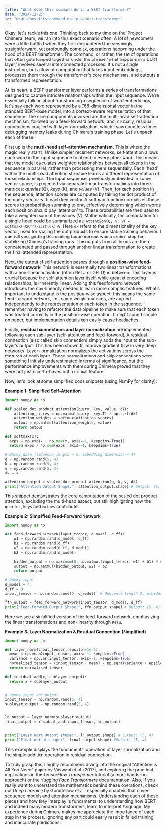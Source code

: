 ```yaml
---
title: "What does this command do in a BERT transformer?"
date: "2024-12-23"
id: "what-does-this-command-do-in-a-bert-transformer"
---
```


Okay, let's tackle this one. Thinking back to my time on the 'Project Chimera' team, we ran into this exact scenario often. A lot of newcomers were a little baffled when they first encountered the seemingly straightforward, yet profoundly complex, operations happening under the hood of a BERT transformer. The command, or rather, the set of operations that often gets lumped together under the phrase 'what happens in a BERT layer,' involves several interconnected processes. It's not a single instruction, but a flow of computation that takes input embeddings, processes them through the transformer's core mechanisms, and outputs a transformed representation.

At its heart, a BERT transformer layer performs a series of transformations designed to capture intricate relationships within the input sequence. We’re essentially talking about transforming a sequence of word embeddings, let's say each word represented by a 768-dimensional vector in the standard BERT-base model, into a context-aware representation of that sequence. The core components involved are the multi-head self-attention mechanism, followed by a feed-forward network, and, crucially, residual connections coupled with layer normalization, which I saw countless times debugging memory leaks during Chimera's training phase. Let's unpack each of these.

First up is the **multi-head self-attention mechanism.** This is where the magic really starts. Unlike simpler recurrent networks, self-attention allows each word in the input sequence to attend to every other word. This means that the model calculates weighted relationships between all tokens in the sequence in parallel, rather than processing them sequentially. Each 'head' within the multi-head attention structure learns a different representation of those relationships. The input sequence, previously embedded in some vector space, is projected via separate linear transformations into three matrices: *queries* (Q), *keys* (K), and *values* (V). Then, for each position in the sequence, attention scores are computed by taking the dot product of the query vector with each key vector. A softmax function normalizes these scores to probabilities summing to one, effectively determining which words each position should pay 'attention' to. These probabilities are then used to take a weighted sum of the values (V). Mathematically, the computation for a single head could be summarized as: `Attention(Q, K, V) = softmax((QK^T)/sqrt(dk))V`. Here `dk` refers to the dimensionality of the key vector, used for scaling the dot products to ensure stable training behavior. I can tell you, getting this scaling factor correct was a critical step for stabilizing Chimera’s training runs. The outputs from all heads are then concatenated and passed through another linear transformation to create the final attended representation.

Next, the output of self-attention passes through a **position-wise feed-forward network**. This network is essentially two linear transformations with a non-linear activation (often ReLU or GELU) in between. This layer is crucial because the self-attention layer itself, while great at encoding relationships, is inherently linear. Adding this feedforward network introduces the non-linearity needed to learn more complex features. What’s important to understand is the position-wise aspect: this means the same feed-forward network, i.e., same weight matrices, are applied independently to the representation of each token in the sequence. I remember having to refactor the data pipeline to make sure that each token was treated correctly in the position-wise operation. It might sound simple on paper, but implementation details can easily cause headaches.

Finally, **residual connections and layer normalization** are implemented following each sub-layer (self-attention and feed-forward). A residual connection (also called skip connection) simply adds the input to the sub-layer’s output. This has been shown to improve gradient flow in very deep networks. Layer normalization normalizes the activations across the features of each input. These normalizations and skip connections were something I initially underestimated in terms of significance, but the performance improvements with them during Chimera proved that they were not just nice-to-haves but a critical feature.

Now, let's look at some simplified code snippets (using NumPy for clarity):

**Example 1: Simplified Self-Attention**

```python
import numpy as np

def scaled_dot_product_attention(query, key, value, dk):
    attention_scores = np.matmul(query, key.T) / np.sqrt(dk)
    attention_weights = softmax(attention_scores)
    output = np.matmul(attention_weights, value)
    return output

def softmax(x):
  exps = np.exp(x - np.max(x, axis=-1, keepdims=True))
  return exps / np.sum(exps, axis=-1, keepdims=True)

# Dummy data (sequence length = 5, embedding dimension = 4)
q = np.random.rand(5, 4)
k = np.random.rand(5, 4)
v = np.random.rand(5, 4)
dk = 4

attention_output = scaled_dot_product_attention(q, k, v, dk)
print("Attention Output Shape:", attention_output.shape) # Output: (5, 4)
```

This snippet demonstrates the core computation of the scaled dot product attention, excluding the multi-head aspect, but still highlighting how the `queries`, `keys` and `values` contribute.

**Example 2: Simplified Feed-Forward Network**

```python
import numpy as np

def feed_forward_network(input_tensor, d_model, d_ff):
    w1 = np.random.rand(d_model, d_ff)
    b1 = np.random.rand(d_ff)
    w2 = np.random.rand(d_ff, d_model)
    b2 = np.random.rand(d_model)

    hidden_output = np.maximum(0, np.matmul(input_tensor, w1) + b1) # Relu Activation
    output = np.matmul(hidden_output, w2) + b2
    return output

# Dummy input
d_model = 4
d_ff = 8
input_tensor = np.random.rand(5, d_model)  # Sequence length 5, embedding dim 4

ffn_output = feed_forward_network(input_tensor, d_model, d_ff)
print("Feed-Forward Output Shape:", ffn_output.shape) # Output: (5, 4)
```

Here we see a simplified version of the feed-forward network, emphasizing the linear transformations and non-linearity through `Relu`.

**Example 3: Layer Normalization & Residual Connection (Simplified)**

```python
import numpy as np

def layer_norm(input_tensor, epsilon=1e-5):
  mean = np.mean(input_tensor, axis=-1, keepdims=True)
  variance = np.var(input_tensor, axis=-1, keepdims=True)
  normalized_tensor = (input_tensor - mean) / np.sqrt(variance + epsilon)
  return normalized_tensor

def residual_add(x, sublayer_output):
  return x + sublayer_output


# Dummy input and output
input_tensor = np.random.rand(5, 4)
sublayer_output = np.random.rand(5, 4)


ln_output = layer_norm(sublayer_output)
final_output = residual_add(input_tensor, ln_output)


print("Layer Norm Output shape:", ln_output.shape) # Output: (5, 4)
print("Final output shape:", final_output.shape) #Output: (5, 4)
```
This example displays the fundamental operation of layer normalization and the simple addition operation in residual connection.

To truly grasp this, I highly recommend diving into the original "Attention is All You Need" paper by Vaswani et al. (2017), and exploring the practical implications in the *TensorFlow Transformer* tutorial (a more hands-on approach) or the *Hugging Face Transformers* documentation. Also, if you really want to understand the mathematics behind these operations, check out *Deep Learning* by Goodfellow et al., especially chapters that cover sequence models and attention mechanisms. Understanding each of these pieces and how they interplay is fundamental to understanding how BERT, and indeed many modern transformers, learn to interpret language. My experience during Chimera makes me appreciate the importance of each step in the process. Ignoring any part could easily result in failed training and inaccurate predictions.
